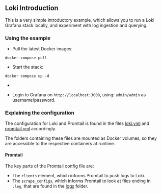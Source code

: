 ## Loki Introduction

This is a very simple introductory example, which allows you to run a Loki Grafana stack locally, and experiment with log ingestion and querying.

### Using the example

  * Pull the latest Docker images:

```shell
docker compose pull
```

  * Start the stack:

```shell
docker compose up -d
```

  * 

  * Login to Grafana on `http://localhost:3000`, using: `admin/admin` as username/password.

### Explaining the configuration

The configuration for Loki and Promtail is found in the files [loki.yml](./loki/loki.yml) and [promtail.yml](./promtail/promtail.yml) accordingly.

The folders containing these files are mounted as Docker volumes, so they are accessible to the respective containers at runtime.

#### Promtail

The key parts of the Promtail config file are:

* The `clients` element, which informs Promtail to push logs to Loki.
* The `scrape_configs`, which informs Promtail to look at files ending in `.log`, that are found in the [logs](./logs) folder.